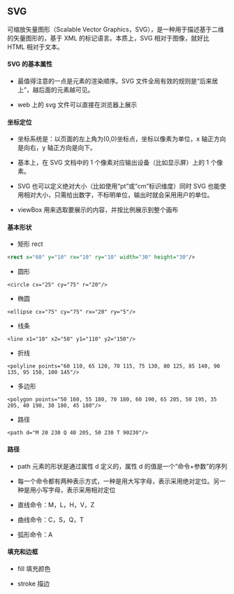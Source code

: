 ## SVG

可缩放矢量图形（Scalable Vector Graphics，SVG），是一种用于描述基于二维的矢量图形的，基于 XML 的标记语言。本质上，SVG 相对于图像，就好比 HTML 相对于文本。

#### SVG 的基本属性

- 最值得注意的一点是元素的渲染顺序。SVG 文件全局有效的规则是“后来居上”，越后面的元素越可见。

- web 上的 svg 文件可以直接在浏览器上展示

#### 坐标定位

- 坐标系统是：以页面的左上角为(0,0)坐标点，坐标以像素为单位，x 轴正方向是向右，y 轴正方向是向下。

- 基本上，在 SVG 文档中的 1 个像素对应输出设备（比如显示屏）上的 1 个像素。

- SVG 也可以定义绝对大小（比如使用“pt”或“cm”标识维度）同时 SVG 也能使用相对大小，只需给出数字，不标明单位，输出时就会采用用户的单位。

- viewBox 用来选取要展示的内容，并按比例展示到整个画布

#### 基本形状

- 矩形 rect

```svg
<rect x="60" y="10" rx="10" ry="10" width="30" height="30"/>
```

- 圆形

```
<circle cx="25" cy="75" r="20"/>
```

- 椭圆

```
<ellipse cx="75" cy="75" rx="20" ry="5"/>
```

- 线条

```
<line x1="10" x2="50" y1="110" y2="150"/>
```

- 折线

```
<polyline points="60 110, 65 120, 70 115, 75 130, 80 125, 85 140, 90 135, 95 150, 100 145"/>
```

- 多边形

```
<polygon points="50 160, 55 180, 70 180, 60 190, 65 205, 50 195, 35 205, 40 190, 30 180, 45 180"/>
```

- 路径

```
<path d="M 20 230 Q 40 205, 50 230 T 90230"/>
```

#### 路径

- path 元素的形状是通过属性 d 定义的，属性 d 的值是一个“命令+参数”的序列

- 每一个命令都有两种表示方式，一种是用大写字母，表示采用绝对定位。另一种是用小写字母，表示采用相对定位

- 直线命令：M，L，H，V，Z

- 曲线命令：C，S，Q，T

- 弧形命令：A

#### 填充和边框

- fill 填充颜色

- stroke 描边
